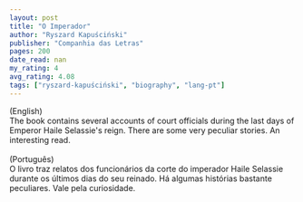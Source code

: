 ```yaml
---
layout: post
title: "O Imperador"
author: "Ryszard Kapuściński"
publisher: "Companhia das Letras"
pages: 200
date_read: nan
my_rating: 4
avg_rating: 4.08
tags: ["ryszard-kapuściński", "biography", "lang-pt"]
---
```


(English)<br/>The book contains several accounts of court officials during the last days of Emperor Haile Selassie's reign. There are some very peculiar stories. An interesting read.<br/><br/>(Português)<br/>O livro traz relatos dos funcionários da corte do imperador Haile Selassie durante os últimos dias do seu reinado. Há algumas histórias bastante peculiares. Vale pela curiosidade. 

